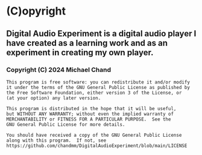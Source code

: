 # (C)opyright

## Digital Audio Experiment is a digital audio player I have created as a learning work and as an experiment in creating my own player.
### Copyright (C) 2024  Michael Chand

    This program is free software: you can redistribute it and/or modify
    it under the terms of the GNU General Public License as published by
    the Free Software Foundation, either version 3 of the License, or
    (at your option) any later version.

    This program is distributed in the hope that it will be useful,
    but WITHOUT ANY WARRANTY; without even the implied warranty of
    MERCHANTABILITY or FITNESS FOR A PARTICULAR PURPOSE.  See the
    GNU General Public License for more details.

    You should have received a copy of the GNU General Public License
    along with this program.  If not, see https://github.com/chandmm/DigitalAudioExperiment/blob/main/LICENSE